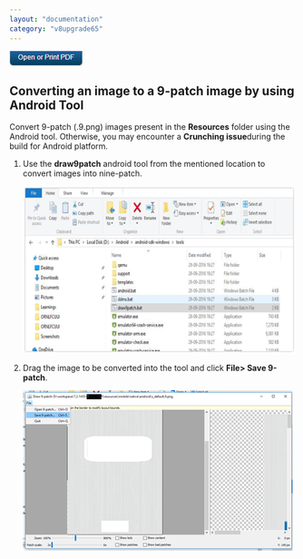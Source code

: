 ```yaml
---
layout: "documentation"
category: "v8upgrade65"
---
```

                          

[![](../Resources/Images/pdf.png)](http://docs.voltmx.com/voltmxlibrary/beta/v8upgrade65.pdf "VoltMX Foundry UpgradeHUB Guide")


Converting an image to a 9-patch image by using Android Tool
------------------------------------------------------------

Convert 9-patch (.9.png) images present in the **Resources** folder using the Android tool. Otherwise, you may encounter a **Crunching issue**during the build for Android platform.

1.  Use the **draw9patch** android tool from the mentioned location to convert images into nine-patch.
    
    ![](../Resources/Images/MADPUpgradeDoc/Conversion_of_an_image_to_628x385.png)
    

1.  Drag the image to be converted into the tool and click **File> Save 9-patch**.
    
    ![](../Resources/Images/MADPUpgradeDoc/Conversion_of_an_image_to_1.png)
